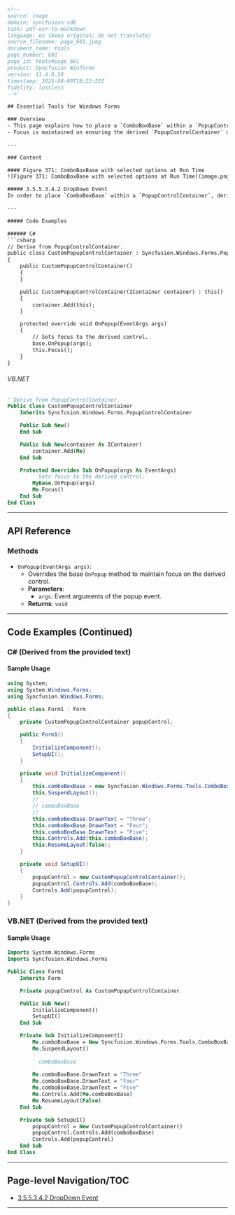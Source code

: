 ```html
<!-- 
source: image
domain: syncfusion-sdk
task: pdf-ocr-to-markdown
language: en (keep original; do not translate)
source_filename: page_601.jpeg
document_name: tools
page_number: 601
page_id: tools#page_601
product: Syncfusion Winforms
version: 11.4.0.26
timestamp: 2025-08-09T10:22:22Z
fidelity: lossless
--> 

## Essential Tools for Windows Forms

### Overview
- This page explains how to place a `ComboBoxBase` within a `PopupControlContainer` in Windows Forms.
- Focus is maintained on ensuring the derived `PopupControlContainer` does not lose focus and close prematurely.

---

### Content

#### Figure 371: ComboBoxBase with selected options at Run Time
![Figure 371: ComboBoxBase with selected options at Run Time](image.png)

##### 3.5.5.3.4.2 DropDown Event
In order to place `ComboBoxBase` within a `PopupControlContainer`, derive from our `PopupControlContainer`, override the `OnPopup` method, and set the focus to the derived control. This ensures that the derived `PopupControlContainer` does not lose focus and close prematurely.

---

##### Code Examples

###### C#
```csharp
// Derive from PopupControlContainer.
public class CustomPopupControlContainer : Syncfusion.Windows.Forms.PopupControlContainer
{
    public CustomPopupControlContainer()
    {
    }

    public CustomPopupControlContainer(IContainer container) : this()
    {
        container.Add(this);
    }

    protected override void OnPopup(EventArgs args)
    {
        // Sets focus to the derived control.
        base.OnPopup(args);
        this.Focus();
    }
}
```

###### VB.NET
```vb
' Derive from PopupControlContainer.
Public Class CustomPopupControlContainer
    Inherits Syncfusion.Windows.Forms.PopupControlContainer

    Public Sub New()
    End Sub

    Public Sub New(container As IContainer)
        container.Add(Me)
    End Sub

    Protected Overrides Sub OnPopup(args As EventArgs)
        ' Sets focus to the derived control.
        MyBase.OnPopup(args)
        Me.Focus()
    End Sub
End Class
```

---

## API Reference

### Methods
- `OnPopup(EventArgs args)`:
  - Overrides the base `OnPopup` method to maintain focus on the derived control.
  - **Parameters**:
    - `args`: Event arguments of the popup event.
  - **Returns**: `void`

---

## Code Examples (Continued)

### C# (Derived from the provided text)
#### Sample Usage
```csharp
using System;
using System.Windows.Forms;
using Syncfusion.Windows.Forms;

public class Form1 : Form
{
    private CustomPopupControlContainer popupControl;

    public Form1()
    {
        InitializeComponent();
        SetupUI();
    }

    private void InitializeComponent()
    {
        this.comboBoxBase = new Syncfusion.Windows.Forms.Tools.ComboBoxBase();
        this.SuspendLayout();
        // 
        // comboBoxBase
        // 
        this.comboBoxBase.DrawnText = "Three";
        this.comboBoxBase.DrawnText = "Four";
        this.comboBoxBase.DrawnText = "Five";
        this.Controls.Add(this.comboBoxBase);
        this.ResumeLayout(false);
    }

    private void SetupUI()
    {
        popupControl = new CustomPopupControlContainer();
        popupControl.Controls.Add(comboBoxBase);
        Controls.Add(popupControl);
    }
}
```

### VB.NET (Derived from the provided text)
#### Sample Usage
```vb
Imports System.Windows.Forms
Imports Syncfusion.Windows.Forms

Public Class Form1
    Inherits Form

    Private popupControl As CustomPopupControlContainer

    Public Sub New()
        InitializeComponent()
        SetupUI()
    End Sub

    Private Sub InitializeComponent()
        Me.comboBoxBase = New Syncfusion.Windows.Forms.Tools.ComboBoxBase()
        Me.SuspendLayout()
        ' 
        ' comboBoxBase
        ' 
        Me.comboBoxBase.DrawnText = "Three"
        Me.comboBoxBase.DrawnText = "Four"
        Me.comboBoxBase.DrawnText = "Five"
        Me.Controls.Add(Me.comboBoxBase)
        Me.ResumeLayout(False)
    End Sub

    Private Sub SetupUI()
        popupControl = New CustomPopupControlContainer()
        popupControl.Controls.Add(comboBoxBase)
        Controls.Add(popupControl)
    End Sub
End Class
```

---

## Page-level Navigation/TOC
- [3.5.5.3.4.2 DropDown Event](#3.5.5.3.4.2-dropdown-event)

---

<!-- tags: [ComboBoxBase, PopupControlContainer, WinForms, Event Handling, Focus Management] keywords: [ComboBoxBase, DropDownEvent, OnPopup, Focus, Windows Forms, C#, VB.NET] -->
```